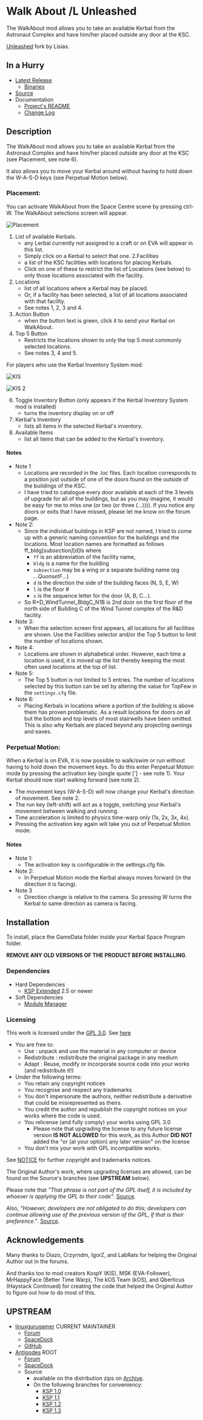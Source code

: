 # Walk About /L Unleashed

The WalkAbout mod allows you to take an available Kerbal from the Astronaut Complex and have him/her placed outside any door at the KSC.

[Unleashed](https://ksp.lisias.net/add-ons-unleashed/) fork by Lisias.


## In a Hurry

* [Latest Release](https://github.com/net-lisias-kspu/WalkAbout/releases)
    + [Binaries](https://github.com/net-lisias-kspu/WalkAbout/tree/Archive)
* [Source](https://github.com/net-lisias-kspu/WalkAbout)
* Documentation
	+ [Project's README](https://github.com/net-lisias-kspu/WalkAbout/blob/master/README.md)
	+ [Change Log](./CHANGE_LOG.md)


## Description

The WalkAbout mod allows you to take an available Kerbal from the Astronaut Complex and have him/her placed outside any door at the KSC (see Placement, see note 6).

It also allows you to move your Kerbal around without having to hold down the W-A-S-D keys (see Perpetual Motion below).

### Placement:

You can activate WalkAbout from the Space Centre scene by pressing ctrl-W. The WalkAbout selections screen will appear.

![Placement](./Docs/img/placement.png)

1. List of available Kerbals.
	+ any Lerbal currently not assigned to a craft or on EVA will appear in this list. 
	+ Simply click on a Kerbal to select that one.
2.Facilities
	+ a list of the KSC facilities with locations for placing Kerbals.
	+ Click on one of these to restrict the list of Locations (see below) to only those locations associated with the facility.
3. Locations
	+ list of all locations where a Kerbal may be placed.
	+ Or, if a facility has been selected, a list of all locations associated with that facility.
	+ See notes 1, 2, 3 and 4.
4. Action Button
	+ when the button text is green, click it to send your Kerbal on WalkAbout.
5. Top 5 Button
	+ Restricts the locations shown to only the top 5 most commonly selected locations.
	+ See notes 3, 4 and 5.

For players who use the Kerbal Inventory System mod:

![KIS](./Docs/img/kis.png)

![KIS 2](./Docs/img/kis-2.png)

6. Toggle Inventory Button (only appears if the Kerbal Inventory System mod is installed)
	+ turns the inventory display on or off
7. Kerbal's Inventory
	+ lists all items in the selected Kerbal's inventory.
8. Available Items
	+ list all items that can be added to the Kerbal's inventory.

#### Notes

* Note 1
	+ Locations are recorded in the .loc files.  Each location corresponds to a position just outside of one of the doors found on the outside of the buildings of the KSC.  
	+ I have tried to catalogue every door available at each of the 3 levels of upgrade for all of the buildings, but as you may imagine, it would be easy for me to miss one (or two (or three (...)))).  If you notice any doors or exits that I have missed, please let me know on the forum page.
* Note 2:
	+ Since the individual buildings in KSP are not named, I tried to come up with a generic naming convention for the buildings and the locations.  Most location names are formatted as follows ff_bldg[_subsection]_[d]ls  where
		- `ff` is an abbreviation of the facility name,
		- `bldg` is a name for the building
		- `subsection` may be a wing or a separate building name (eg ..._QuonsetF_...)
		- `d` is the direction the side of the building faces (N, S, E, W)
		- `l` is the floor #
		- `s` is the sequence letter for the door (A, B, C...).
	+ So R+D_WindTunnel_BldgC_N1B is 2nd door on the first floor of the north side of Building C of the Wind Tunnel complex of the R&D facility.
* Note 3:
	+ When the selection screen first appears, all locations for all facilities are shown.  Use the Facilities selector and/or the Top 5 button to limit the number of locations shown.
* Note 4:
	+ Locations are shown in alphabetical order.  However, each time a location is used, it is moved up the list thereby keeping the most often used locations at the top of list.  
* Note 5:
	+ The Top 5 button is not limited to 5 entries.  The number of locations selected by this button can be set by altering the value for TopFew in the `settings.cfg` file.
* Note 6:
	+ Placing Kerbals in locations where a portion of the building is above them has proven problematic.  As a result locations for doors on all but the bottom and top levels of most stairwells have been omitted.  This is also why Kerbals are placed beyond any projecting awnings and eaves.

### Perpetual Motion:

When a Kerbal is on EVA, it is now possible to walk/swim or run without having to hold down the movement keys. To do this enter Perpetual Motion mode by pressing the activation key (single quote ['] - see note 1). Your Kerbal should now start walking forward (see note 2).

* The movement keys (W-A-S-D) will now change your Kerbal's direction of movement. See note 2.
* The run key (left-shift) will act as a toggle, switching your Kerbal's movement between walking and running.
* Time acceleration is limited to physics time-warp only (1x, 2x, 3x, 4x).
* Pressing the activation key again will take you out of Perpetual Motion mode.

#### Notes

* Note 1:
	+ The activation key is configurable in the settings.cfg file.
* Note 2:
	+ In Perpetual Motion mode the Kerbal always moves forward (in the direction it is facing).
* Note 3
	+ Direction change is relative to the camera. So pressing W turns the Kerbal to same direction as camera is facing.


## Installation

To install, place the GameData folder inside your Kerbal Space Program folder.

**REMOVE ANY OLD VERSIONS OF THE PRODUCT BEFORE INSTALLING**.

### Dependencies

* Hard Dependencies
	* [KSP Extended](https://github.com/net-lisias-ksp/KSPe) 2.5 or newer 
* Soft Dependencies
	* [Module Manager](https://github.com/sarnet-lisias-ksp/ModuleManager)

### Licensing

This work is licensed under the [GPL 3.0](https://www.gnu.org/licenses/gpl-3.0.txt). See [here](./LICENSE)

+ You are free to:
	- Use : unpack and use the material in any computer or device
	- Redistribute : redistribute the original package in any medium
	- Adapt : Reuse, modify or incorporate source code into your works (and redistribute it!) 
+ Under the following terms:
	- You retain any copyright notices
	- You recognise and respect any trademarks
	- You don't impersonate the authors, neither redistribute a derivative that could be misrepresented as theirs.
	- You credit the author and republish the copyright notices on your works where the code is used.
	- You relicense (and fully comply) your works using GPL 3.0
		- Please note that upgrading the license to any future license version  **IS NOT ALLOWED** for this work, as this Author **DID NOT** added the "or (at your option) any later version" on the license
	- You don't mix your work with GPL incompatible works.

See [NOTICE](./NOTICE) for further copyright and trademarks notices.

The Original Author's work, where upgrading licenses are allowed, can be found on the Source's branches (see **UPSTREAM** below).

Please note that *"That phrase is not part of the GPL itself, it is included by whoever is applying the GPL to their code"*. [Source](https://opensource.stackexchange.com/questions/6262/what-is-the-purpose-of-or-at-your-option-any-later-version-what-if-i-dont).

Also, *"However, developers are not obligated to do this; developers can continue allowing use of the previous version of the GPL, if that is their preference."*. [Source](https://www.gnu.org/licenses/gpl-faq.html#VersionThreeOrLater).


## Acknowledgements

Many thanks to Diazo, Crzyrndm, IgorZ, and LabRats for helping the Original Author out in the forums.

And thanks too to mod creators KospY (KIS), MSK (EVA-Follower), MrHappyFace (Better Time Warp), The kOS Team (kOS), and Qberticus (Haystack Continued) for creating the code that helped the Original Author to figure out how to do most of this.


## UPSTREAM

* [linuxgurugamer](https://forum.kerbalspaceprogram.com/index.php?/profile/129964-linuxgurugamer/) CURRENT MAINTAINER
	+ [Forum](https://forum.kerbalspaceprogram.com/topic/193732-112x-walkabout/)
	+ [SpaceDock](https://spacedock.info/mod/228/WalkAbout#info)
	+ [GitHub](https://github.com/linuxgurugamer/WalkAbout)
* [Antipodes](https://forum.kerbalspaceprogram.com/profile/157104-antipodes/) ROOT
	+ [Forum](https://forum.kerbalspaceprogram.com/topic/130575-13-walkabout-v171-17-07-2017/)
	+ [SpaceDock](https://spacedock.info/mod/228/WalkAbout#info)
	+ Source
		- available on the distribution zips on [Archive](https://github.com/net-lisias-kspu/WalkAbout/tree/Archive).
		- On the following branches for conveniency:
			- [KSP 1.0](https://github.com/net-lisias-kspu/WalkAbout/tree/KSP/1.0)
			- [KSP 1.1](https://github.com/net-lisias-kspu/WalkAbout/tree/KSP/1.1)
			- [KSP 1.2](https://github.com/net-lisias-kspu/WalkAbout/tree/KSP/1.2)
			- [KSP 1.3](https://github.com/net-lisias-kspu/WalkAbout/tree/KSP/1.3)
